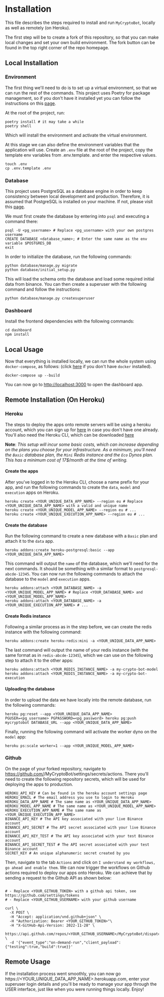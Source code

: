 # Installation

This file describes the steps required to install and run `MyCryptoBot`, locally as well as remotely (on Heroku).

The first step will be to create a fork of this repository, so that you can make local changes and set 
your own build environment. The fork button can be found in the top right corner of the repo homepage. 


## Local Installation

### Environment

The first thing we'll need to do is to set up a virtual environment, so that we can run the rest of the commands.
This project uses Poetry for package management, so if you don't have it installed yet you can follow the 
instructions on this [page](https://python-poetry.org/docs/).

At the root of the project, run: 
```shell
poetry install # it may take a while
poetry shell
```
Which will install the environment and activate the virtual environment.

At this stage we can also define the environment variables that the application will use.
Create an `.env` file at the root of the project, copy the template env variables from 
.env.template. and enter the respective values. 

```shell
touch .env
cp .env.template .env
```

### Database

This project uses PostgreSQL as a database engine in order to keep consistency between local development and production.
Therefore, it is assumed that PostgreSQL is installed on your machine. If not, please visit this
[page](https://www.postgresql.org/download/).

We must first create the database by entering into `psql` and executing a command there:
```shell
psql -U <pg_username> # Replace <pg_username> with your own postgres username
CREATE DATABASE <database_name>; # Enter the same name as the env variable $POSTGRES_DB
exit
```
In order to initialize the database, run the following commands:
```shell
python database/manage.py migrate
python database/initial_setup.py
```
This will load the schema onto the database and load some required initial data 
from binance. You can then create a superuser with the following command and follow the
instructions:

```shell
python database/manage.py createsuperuser
```

### Dashboard

Install the frontend dependencies with the following commands:

```shell
cd dashboard
npm install
```

## Local Usage

Now that everything is installed locally, we can run the whole system using `docker-compose`, as follows:
(click [here](https://docs.docker.com/get-docker/) if you don't have `docker` installed).

```shell
docker-compose up --build
```

You can now go to [http://localhost:3000](http://localhost:3000) to open the dashboard app. 



## Remote Installation (On Heroku)


### Heroku

The steps to deploy the apps onto remote servers will be using a heroku account, which you can sign up for 
[here](https://signup.heroku.com/) in case you don't have one already. You'll also need the Heroku CLI, which can be 
downloaded [here](https://devcenter.heroku.com/articles/heroku-cli)

**Note**: *This setup will incur some basic costs, which
can increase depending on the plans you choose for your infrastructure. As a minimum, you'll need the 
`Basic` database plan, the `Mini` Redis instance and the `Eco` Dynos plan. This has a minimum cost of 17$/month at the time
of writing.*

#### Create the apps

After you've logged in to the Heroku CLI, choose a name prefix for your app, and run the following commands to 
create the `data`, `model` and `execution` apps on Heroku.

```shell
heroku create <YOUR_UNIQUE_DATA_APP_NAME> --region eu # Replace <YOUR_UNIQUE_DATA_APP_NAME> with a valid and unique name
heroku create <YOUR_UNIQUE_MODEL_APP_NAME> --region eu # ...
heroku create <YOUR_UNIQUE_EXECUTION_APP_NAME> --region eu # ...
```

#### Create the database

Run the following command to create a new database with a `Basic` plan and attach it to the `data` app.

```shell
heroku addons:create heroku-postgresql:basic --app <YOUR_UNIQUE_DATA_APP_NAME>
```

This command will output the `name` of the database, which we'll need for the next commands. It should be something 
with a similar format to `postgresql-abcde-12345`. You can now run the following commands to attach the database
to the `model` and `execution` apps.

```shell
heroku addons:attach <YOUR_DATABASE_NAME> -a <YOUR_UNIQUE_MODEL_APP_NAME> # Replace <YOUR_DATABASE_NAME> and <YOUR_UNIQUE_MODEL_APP_NAME>
heroku addons:attach <YOUR_DATABASE_NAME> -a <YOUR_UNIQUE_EXECUTION_APP_NAME> # ...
```

#### Create Redis instance

Following a similar process as in the step before, we can create the redis instance with the following command:

```shell
heroku addons:create heroku-redis:mini -a <YOUR_UNIQUE_DATA_APP_NAME>
```

The last command will output the name of your redis instance (with the same format as in `redis-abcde-12345`), 
which we can use on the following step to attach it to the other apps:

```shell
heroku addons:attach <YOUR_REDIS_INSTANCE_NAME> -a my-crypto-bot-model
heroku addons:attach <YOUR_REDIS_INSTANCE_NAME> -a my-crypto-bot-execution
```

#### Uploading the database

In order to upload the data we have locally into the remote database, run the following commands:

```shell
heroku pg:reset --app <YOUR_UNIQUE_DATA_APP_NAME>
PGUSER=<pg_username> PGPASSWORD=<pg_password> heroku pg:push mycryptobot DATABASE_URL --app <YOUR_UNIQUE_DATA_APP_NAME>
```

Finally, running the following command will activate the worker dyno on the `model` app:
```shell
heroku ps:scale worker=1 --app <YOUR_UNIQUE_MODEL_APP_NAME>
```

### Github

On the page of your forked repository, navigate to
https://github.com/<your-github-username>/MyCryptoBot/settings/secrets/actions. There you'll need to create the following
repository secrets, which will be used for deploying the apps to production.

```shell
HEROKU_API_KEY # Can be found in the heroku account settings page 
HEROKU_EMAIL # The email address you use to login to Heroku
HEROKU_DATA_APP_NAME # The same name as <YOUR_UNIQUE_DATA_APP_NAME>
HEROKU_MODEL_APP_NAME # The same name as <YOUR_UNIQUE_MODEL_APP_NAME>
HEROKU_EXECUTION_APP_NAME # The same name as <YOUR_UNIQUE_EXECUTION_APP_NAME>
BINANCE_API_KEY # The API key associated with your live Binance account
BINANCE_API_SECRET # The API secret associated with your live Binance account
BINANCE_API_KEY_TEST # The API key associated with your test Binance account
BINANCE_API_SECRET_TEST # The API secret associated with your test Binance account
SECRET_KEY # An unique alphanumeric secret created by you
```

Then, navigate to the tab `Actions` and click on `I understand my workflows, go ahead and enable them`. We can now
trigger the workflows on Github actions required to deploy our apps onto Heroku. We can achieve that by sending a 
request to the Github API as shown below:

```shell

# - Replace <YOUR_GITHUB_TOKEN> with a github api token, see https://github.com/settings/tokens
# - Replace <YOUR_GITHUB_USERNAME> with your github username

curl \
  -X POST \
  -H "Accept: application/vnd.github+json" \
  -H "Authorization: Bearer <YOUR_GITHUB_TOKEN>"\
  -H "X-GitHub-Api-Version: 2022-11-28" \
  https://api.github.com/repos/<YOUR_GITHUB_USERNAME>/MyCryptoBot/dispatches \
  -d '{"event_type":"on-demand-run","client_payload":{"testing":true,"build":true}}'
```

## Remote Usage

If the installation process went smoothly, you can now go https://<YOUR_UNIQUE_DATA_APP_NAME>.herokuapp.com, enter 
your superuser login details and you'll be ready to manage your app through the USER interface, just like when you were 
running things locally. Enjoy!